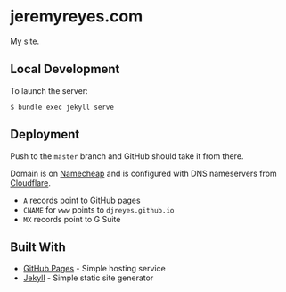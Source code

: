 # jeremyreyes.com

My site.

## Local Development

To launch the server:

```
$ bundle exec jekyll serve
```

## Deployment

Push to the `master` branch and GitHub should take it from there.

Domain is on [Namecheap](https://namecheap.com) and is configured with DNS nameservers from [Cloudflare](https://cloudflare.com).

- `A` records point to GitHub pages
- `CNAME` for `www` points to `djreyes.github.io`
- `MX` records point to G Suite

## Built With

* [GitHub Pages](https://pages.github.com/) - Simple hosting service
* [Jekyll](https://jekyllrb.com/) - Simple static site generator
